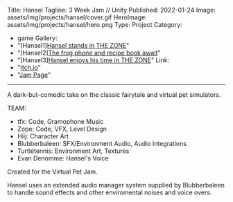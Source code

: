 ﻿Title: Hansel
Tagline: 3 Week Jam // Unity
Published: 2022-01-24
Image: assets/img/projects/hansel/cover.gif
HeroImage: assets/img/projects/hansel/hero.png
Type: Project
Category:
- game
Gallery:
- "[Hansel1][Hansel stands in THE ZONE](assets/img/projects/hansel/hansel1.png)"
- "[Hansel2][The frog phone and recipe book await](assets/img/projects/hansel/hansel2.png)"
- "[Hansel3][Hansel enjoys his time in THE ZONE](assets/img/projects/hansel/hansel3.png)"
Link:
- "[Itch.io](https://zoped.itch.io/hansel)"
- "[Jam Page](https://itch.io/jam/virtual-pet-jam)"

---
A dark-but-comedic take on the classic fairytale and virtual pet simulators.
  
TEAM:
- tfx: Code, Gramophone Music
- Zope: Code, VFX, Level Design
- Hiij: Character Art
- Blubberbaleen: SFX/Environment Audio, Audio Integrations
- Turtletennis: Environment Art, Textures
- Evan Denomme: Hansel's Voice

Created for the Virtual Pet Jam.

Hansel uses an extended audio manager system supplied by Blubberbaleen to handle sound effects and other enviromental noises and voice overs.  